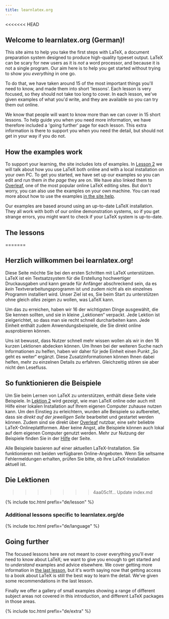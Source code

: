 ```yaml
---
title: learnlatex.org
---
```


<<<<<<< HEAD
## Welcome to learnlatex.org (German)!

This site aims to help you take the first steps with LaTeX, a document
preparation system designed to produce high-quality typeset output. LaTeX can
be scary for new users as it is _not_ a word processor, and because it is not a
single program. Our aim here is to help you get started without trying to show
you _everything_ in one go.

To do that, we have taken around 15 of the most important things you'll need to
know, and made them into short 'lessons'. Each lesson is very focused, so they
should not take too long to cover. In each lesson, we've given examples of what
you'd write, and they are available so you can try them out online.

We know that people will want to know more than we can cover in 15 short
lessons. To help guide you when you need more information, we have therefore
included a 'going further' page for each lesson. This extra information is
there to support you when you need the detail, but should not get in your
way if you do not.

## How the examples work

To support your learning, the site includes lots of examples. In
[Lesson 2](de/lesson-02) we will talk about how you use LaTeX both online and with
a local installation on your own PC. To get you started, we have set up
our examples so you can edit and run them _in the page_ they are on. We
have also linked them to [Overleaf](https://www.overleaf.com), one of the
most popular online LaTeX editing sites. But don't worry, you can also
use the examples on your own machine. You can read more about how to use the
examples [in the site help](de/help).

Our examples are based around using an up-to-date LaTeX installation. They
all work with both of our online demonstration systems, so if you get strange
errors, you might want to check if your LaTeX system is up-to-date.

## The lessons
=======
## Herzlich willkommen bei learnlatex.org!

Diese Seite möchte Sie bei den ersten Schritten mit LaTeX unterstützen. LaTeX ist ein Textsatzsystem für die Erstellung hochwertiger Druckausgaben und kann gerade für Anfänger abschreckend sein, da es _kein_ Textverarbeitungsprogramm ist und zudem nicht als ein einzelnes Programm installiert wird. Unser Ziel ist es, Sie beim Start zu unterstützen ohne gleich _alles_ zeigen zu wollen, was LaTeX kann.

Um das zu erreichen, haben wir 16 der wichtigsten Dinge ausgewählt, die Sie kennen sollten, und sie in kleine „Lektionen“ verpackt. Jede Lektion ist zielgerichtet, so dass man sie recht schnell durcharbeiten kann. Jede Einheit enthält zudem Anwendungsbeispiele, die Sie direkt online ausprobieren können.

Uns ist bewusst, dass Nutzer schnell mehr wissen wollen als wir in den 16 kurzen Lektionen abdecken können. Um Ihnen bei der weiteren Suche nach Informationen zu helfen, haben wir daher für jede Einheit einen Punkt „So geht es weiter“ ergänzt. Diese Zusatzinformationen können Ihnen dabei helfen, mehr zu einzelnen Details zu erfahren. Gleichzeitig stören sie aber nicht den Lesefluss.

## So funktionieren die Beispiele

Um Sie beim Lernen von LaTeX zu unterstützen, enthält diese Seite viele Beispiele. In [Lektion 2](lesson-02) wird gezeigt, wie man LaTeX online oder auch mit Hilfe einer lokalen Installation auf Ihrem eigenen Computer zuhause nutzen kann. Um den Einstieg zu erleichtern, wurden alle Beispiele so aufbereitet, dass sie _direkt auf der jeweiligen Seite_ bearbeitet und gestartet werden können. Zudem sind sie direkt über [Overleaf](https://www.overleaf.com) nutzbar, eine sehr beliebte LaTeX-Onlineplattformen. Aber keine Angst, alle Beispiele können auch lokal auf dem eigenen Computer genutzt werden. Mehr zur Nutzung der Beispiele finden Sie in der [Hilfe](help) der Seite.

Alle Beispiele basieren auf einer aktuellen LaTeX-Installation. Sie funktionieren mit beiden verfügbaren Online-Angeboten. Wenn Sie seltsame Fehlermeldungen erhalten, prüfen Sie bitte, ob Ihre LaTeX-Installation aktuell ist.

## Die Lektionen
>>>>>>> 4aa05c1f... Update index.md

{% include toc.html  prefix="de/lesson" %}

### Additional lessons specific to learnlatex.org/de

{% include toc.html  prefix="de/language" %}


## Going further

The focused lessons here are not meant to cover everything you'll ever need to
know about LaTeX; we want to give you enough to get started and to _understand_
examples and advice elsewhere. We cover getting more information in [the last
lesson](de/lesson-15), but it's worth saying now that getting access to a book
about LaTeX is still the  best way to learn the detail. We've given some
recommendations in the last lesson.

Finally we offer a gallery of small examples showing
a range of different subject areas not covered in this introduction,
and different LaTeX packages in those areas.
    
{% include toc.html prefix="de/extra" %}
